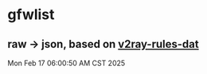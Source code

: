 # gfwlist
## raw -> json, based on [v2ray-rules-dat](https://github.com/Loyalsoldier/v2ray-rules-dat)
Mon Feb 17 06:00:50 AM CST 2025

